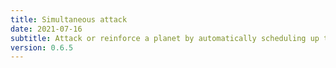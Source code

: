 ```yaml
---
title: Simultaneous attack
date: 2021-07-16
subtitle: Attack or reinforce a planet by automatically scheduling up to 6 moves to arrive at the same time
version: 0.6.5
---
```

